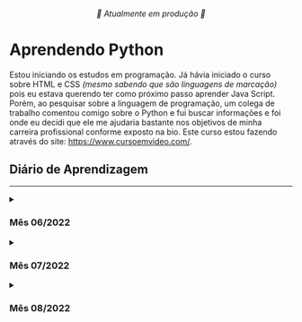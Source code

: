 <h6 align="center"> 🚧 Atualmente em produção 🚧 </h6>
<h1> Aprendendo Python </h1>

Estou iniciando os estudos em programação.
Já hávia iniciado o curso sobre HTML e CSS _(mesmo sabendo que são linguagens de marcação)_ pois eu estava querendo ter como próximo passo aprender Java Script. Porém, ao pesquisar sobre a linguagem de programação, um colega de trabalho comentou comigo sobre o Python e fui buscar informações e foi onde eu decidi que ele me ajudaria bastante nos objetivos de minha carreira profissional conforme exposto na bio.
<a> Este curso estou fazendo através do site: <https://www.cursoemvideo.com/>.</a>

<h2>Diário de Aprendizagem</h2>

---
<details>
<summary><h3>Mês 06/2022</h3></summary>
<details>   
   <summary>03/06/2022</summary>
   
* Aprendi como subir finalmente do PyCharm para o GitHub, eu havia feito sem querer inicialmente, mas agora entendi como funciona a ferramenta.
* Aprendi a estilizar um pouco melhor o GitHub para ficar mais amigável aos parceiros que quiserem colaborar comigo. _(Sejam todos bem vindos)_
</details>

<details>   
   <summary>04/06/2022</summary>

* Por não ter conseguido resolver o exercício 86 e 87 tão satisfatóriamente quanto eu gostaria, eu decidi reassistir às aulas 17 e 18 do curso em vídeo. (Assisti também alguns exercícios pois dentro dos exercícios às vezes o professor insere informações importantes.)
    * Aula 17: [link para a aula](<https://www.cursoemvideo.com/curso/python-3-mundo-3/aulas/listas-em-python/modulos/listas-parte-1/>)
    * Aula 18: [link para a aula](<https://www.cursoemvideo.com/curso/python-3-mundo-3/aulas/listas-em-python/modulos/listas-parte-2/>)
* Entendi que meu erro no exercício 86 foi de não deixar preparada a variável "matriz_numeros" já com os números zerados, devendo serem só substituídos. Pois por mais que o professor guanabara tivesse dito, eu tentei (teimosamente) inserir as informações com o método <code>.append()</code>, visto que eu não havia preenchido a variável com "0".
* Foi importante também que por falta de praticar a manipulação de string's eu havia esquecido como deixar um resultado da forma como eu quero como por exemplo o resultado ser em 5 caractéres e centralizado, usando o comando <code>:^5</code>.
</details>

<details>   
   <summary>08/06/2022</summary>

* No final de semana do dia 04/06, fiquei bastante ruim com uma gripe muito forte. Até suspeitei de COVID, mas graças a Deus o resultado foi negativo para a doença mas vamos lá, sem chorumelas!
* Na atualização de hoje é que fui cair na real que a variável <code>matriz_numeros[l][c]</code> onde <code>[l][c]</code> trata-se dos respectivos índices dos valores da variável. Depois que entendi isso ficou mais fácil, mesmo assim, precisei assistir o vídeo da resolução do exercício mais uma vez para consertar alguns erros. Identifiquei também que cada vez que faço comentários sobre cada passo, consigo absorver melhor o conhecimento do que estou fazendo.
* Estou também apendendo e mexer no aplicativo notion do site <notion.so>, muito bacana. Dá pra fazer muita coisa nele!
</details>

<details>   
   <summary>18/06/2022</summary>

* Fiquei bastante dia sem estudar e isso me deixou muito triste comigo mesmo, me mantenho empenhado em aprender, porém, a desculpa dessa vez foi a visita de meu pai que chegou de viagem e como vejo ele poucas vezes no ano, dei prioridade a ele.
* Hoje finalizei os exercícios 088 e 089. Fiquei bravo comigo mesmo pois percebi que fiz o exercício 088 mais copiando do que de fato aprendendo, sorte a minha que me exijo bastante comentando cada string o que me ajuda a absorver as informações.
* No Exercício 088: Apesar de copiar, pode reparar que fiz ao meu modo o que deu um toque de originalidade. Eu havia me esquecido do detalhe em fazer a cópia da lista que usa o serguinte termo <code>[:]</code>. Isso é muito importante na manipulação das listas. Esse termo quer dizer cópia e se assemelha bastante à manipulação de strings onde ao ter uma string qualquer com uma informação, podemos colocar que queremos do índice 3 até o índice 5 <code>[3:5]</code> ou do índice 4 até o final da string <code>[4:]</code>.
* No Exercício 089: Pode observar que fiz ao meu modo, onde gostei mais da minha solução à solução do prof. Guanabara, pois pude praticar mais a manipulação das listas e, mesmo que na lista composta dele tenha uma lista a mais, eu conseguiria inseri-la com facilidade. Só não fiz por não me parecer lógico criá-la (sei que se trata de exercício, mas achei que dessa forma pratiquei mais).
* Gostei também de relembrar a manipulação das strings, visto que tenho quase "toc" por ver tabelas desorganizadas. 
```Python
print(f'{i:<4}{a[0]:<15}{a[3]:>4.1f}')
```
</details>

<details>   
   <summary>20/06/2022</summary>

* Hoje consegui somente assistir a aula 19 do curso de Python do curso em vídeo, fiz diversas anotações das quais vou compartilhar com vocês aqui embaixo.
    * Link para a [Aula 19](https://www.cursoemvideo.com/curso/python-3-mundo-3/aulas/dicionarios-em-python/modulos/dicionarios/)


<h5>Dicionário</h5>

* Os dicionários são descritos em <code>{}</code>.

* Para adicionar novas chaves (keys) à lista com dicionários, não é necessário usar o <code>append()</code>, basta declarar o novo elemento como no exemplo:

```Python
In[]
dados = {'nome': 'Thiago', 'idade': 35}
dados['sexo'] = 'M'
print(dados)

Out[]
{'nome': 'Thiago', 'idade': 35, 'sexo': 'M'}
```

* Para remover os dados, podemos usar o parâmetro <code>del()</code>.

```Python
In[]
dados = {'nome': 'Thiago', 'idade': 35, 'sexo': 'M'}
dados del ['idade']

print(dados)

Out[]
{'nome': 'Thiago', 'sexo': 'M'}
``` 

* Outra forma de se fazer um dicionário é:

```Python
filme = {'título = Stars Wars
         'ano' = 1977
         'diretor' = 'Geroge Lucas'}
```
O elementos como ‘título’, ‘ano’ e ‘diretor’, são conhecidos no python como chaves (Key’s)

* É importante identificarmos as diferenças entre: Values, Keys e Items. Conforme demonstrações baixo:
  * <code>Values</code>, são as infomações de dentro das keys
  * As <code>Keys</code> são semelhantes aos índices em uma lista.
  * Os <code>Items</code> são todas as informações da lista como Keys e Values. São muito bem utilizadas nas estruturas de repetições.
  
* Nas estruturas de repetições, podemos misturar as 3 formas de estruturas (tuplas, listas e dicionários) podendo ser criado criado uma lista de locadoras (por exemplo) e cada índice dessa lista possuir um dicionário com Keys informando o título, o ano e o diretor.
  
Ou seja um <code>print()</code> nessa estrutura seria da seguinte maneira:

```Python
locadora = [{'titulo': 'Star Wars', 'ano': 1977, 'diretor': 'George Lucas'}, {{'titulo': 'Avangers', 'ano': 2012, 'diretor': 'Joss Whedon'}

In[]
print(locadora[0]['ano'])
print(locadora[1]['titulo'])

Out[]
1977
Avangers
```
 
* No caso de criar cópias de dicionários ou inserir um dicionário dentro de uma lista, temos que fazer da seguinte maneira:

```Python
In[]

estado = dict()  # Cria o dicionário "estado".
brasil = list()  # Cria uma lista "brasil".

for c in range(3):  # Laço de repetição para receber inputs
    estado['uf'] = str(input('Unidade Federativa: '))  # Captura informação para inserir dentro do dicionário "estado" na key 'uf'.
    estado['sigla'] = str(input('Sigla do estado: '))  # Captura informação para inserir dentro do dicionario " estado na key 'sigla'.
    brasil.append(estado.copy())  # INSERE UMA CÓPIA DO ESTADO DENTRO DA LISTA BRASIL. ANTES QUANDO INSERIAMOS UMA LISTA DENTRO DA OUTRA USÁVAMOS O FATIAMENTO DE STRING [:].
    
for e in brasil:  # Cria laço de repetição para ler dentro da lista brasil.
    for u, s in e.items():  # Cria laço de repetição para ler dentro dos dicionários que estão dentro da lista brasil (utilizo o "e" e não o estado, pois ele está subordinado (identado) ao "for" acima.)
        print(f'O campo {u} tem valor {s}')  # Imprime os resultados dos dicionários em f'string.


Terminal[]

Unidade Federativa: "MATO GROSSO"
Sigla do estado: "MT"
Unidade Federativa: "SÃO PAULO"
Sigla do estado: "SP"
Unidade Federativa: "ACRE"
Sigla do estado: "AC"

Out[]

O campo uf tem valor MATO GROSSO
O campo sigla tem valor MT
O campo uf tem valor SÃO PAULO
O campo sigla tem valor SP
O campo uf tem valor ACRE
O campo sigla tem valor AC

```
Como podemos observar no caso de listas usávamos o fatiamento de string que demosntra o total da string <code>[:]</code>. Para dicionários usa o métido próprio chamado <code>copy()</code>.

*  Aprendi também a realçar blocos de código em _markdown_, para ficar mais amigável o entendimento com vocês. Muito legal.
</details>

<details>   
   <summary>25/06/2022</summary>

* Hoje somente criei os exercícios, nem tentei executá-los pois tive um dia bastante corrido e gostaria de ao menos ter deixado isso pronto hoje. Sei que foi bastante rapido, porém, me comprometo no próximo commit ter um progresso melhor.
</details>

<details>   
   <summary>26/06/2022</summary>

* Na resolução dos exercícios de hoje, fiz com facilidade o exercício 090, porém o 091 tive dificuldades pois além do professor ensinar um novo import, eu estava tentando criar dicionários com nome e jogo para depois inserir no dicionário, como não consegui, tentei fazer como na explicação da aula 19 e fazer como lista, porém, sem sucesso.
Mas pude perceber que não é o caminho totalmente errado, pois no import do <code>operator</code>, ele tranforma o dicionário em lista, pois inicialmente o prof. Guanabara até chegou de orientar a colocar o "ranking" como dicionário e o <code>operator</code> transformou o dicionário em lista. Com isso, me despertou a curiosidade de fazer como eu estava imaginando, bater um pouco a cabeça e tentar concluir o exercício como fiz inicialmente e depois usar o método <code>sort()</code> na lista de cada jogada.
</details>

<details>   
   <summary>28/06/2022</summary>

* Hoje senti muita facilidade em ambos os exercícios:
    * Exercício 092:
    * Notei que o prof. Guanabara, utilizou um import diferente do que vinha utilizando como aconteceu nos exercícios 032 e 039 (não li sobre o import do <code>datetime</code> que ele utilizou dessa vez);
    * Notei também que fiz codei diferente dele, conforme abaixo.
```python
Prof_Guanabara[]
trabalhador = dict()
trabalhador['nome'] = str(input('Nome: '))
...

Thiago[]
trabalhador = {'nome': str(input('Nome: ')).strip().upper(),
               'idade': date.today().year - int(input('Ano de nascimento: ')),
               'ctps': int(input('Nº CTPS (0 se não tem): '))}

```
   
   * Exercício 093:
      * Fizemos um pouco diferentes, porém dessa vez, gostei mais da minha solução, visto que tive a atenção de enumerar para o usuário preencher no relatório a informação da primeira partida mostrando o número 1 e o prof. fez mostrando o índice da lista (deu mólim professor. rsrsrs. Abçs).
      * Outro detalhe que gostei mais também, foi que no último _print_, pude treinar utilizando a toda a parte do fatiamento mesclando key com chave. Foi muito legal.
</details>
</details>


<details>
  
<summary><h3>Mês 07/2022</h3></summary>
<details>
   <summary>02/07/2022</summary>

* Solucionei o exercício 094. Foi muito divertido resolver ele, apesar de quebrar um pouco a cabeça. A primeira parte que foi de escrever o programa em si, foi até facil, fazendo as validações e tudo mais.

* Na hora de imprirmir os resultados foi que quebrei um pouco mais a cabeça, foi bom que aprendi sozinho uma forma diferente da que o prof. Guanabara ensina e gostei de fazê-lo dessa forma, por isso até permaneci desse jeito.
</details>

<details>
   <summary>13/07/2022</summary>
   
* Assisti a aula 20 do mundo 3 do curso em vídeo, muito bom aprendi sobre funções sem parâmetros, com parâmetros e com listas.
    * Segue link para [Aula 20](<https://www.cursoemvideo.com/curso/python-3-mundo-3/aulas/funcoes-em-python/modulos/funcoes-parte-1/>)

* Compartilhando o aprendizado...
    * Para criar uma função basta chamar o método <code>def()</code>, simples assim e assim criar diversas *rotinas* que o programa irá te ajudar fazer.

* Função sem Parâmetros: Para chamar uma função sem parâmetros, basta chamar o método <code>def()</code>, descrever o nome da função, colocar os <code>()</code> e abaixo e aninhado (identado), programar a função a ser criada. Ex:
        
```python
IN[]

def lin():
print('-' * 30)
# O Python pede duas linhas após as funções


lin()
print('  THIAGO PINTO É BOM ')
lin()

OUT[]
------------------------------
  THIAGO PINTO É BOM 
------------------------------
```

* Função *com* Parâmetros: Para chamar uma função com parâmetros, basta chamar o método <code>def</code>, descrever o nome da função, colocar os <code>()</code> onde dentro dele estará o nome do parâmetro a ser colocado na função ex: <code>(txt)</code> e abaixo e aninhado (identado), programar a função a ser criada. Ex:
        
        
```python

IN[]


def título(txt):
    print('-' * 30)
    print(txt)
    print('-' * 30)


título('   THIAGO É MUITO BOM!    ')

OUT[]
------------------------------
   THIAGO É MUITO BOM!    
------------------------------
```

* outros exemplos de parâmetros são:
    
```python
IN[]


def soma(a, b):
    s = a + b
    print(s)


# Programa Principal
soma(4, 5)
soma(8, 9)
soma(2, 1)
soma(b=3, a=18)  # Pode-se inclusive indicar qual é cada parâmetro, inclusive sem seguir a ordem de parâmetros criada na função.

"""# soma(4)"""  # Essa função dará erro, pois a função criada, pede dois parâmetros "(a, b) e foi colocado somente 1 "4".


OUT[]

9
17
3
21
```

```python
IN[]

def soma(a, b):
    print(f'A = {a} e B = {b}')
    s = a + b
    print(f'A soma de A + B é: {s}')
    print(s)


# Programa Principal
soma(b=4, a=5)

OUT[]
A = 5 e B = 4
A soma de A + B é: 9
9
```

* Podemos também empacotar funções (coisa que várias linguagens não fazem) onde a única diferença da forma anterior é somente colocar um "*" antes do nome do parâmetro como nos exemplos abaixo.

```python
IN[]

def contador(* núm):
    print(núm)


contador(5, 6, 9)
contador(3, 2, 1)
contador(9, 8, 5, 1, 3, 8, 7)

OUT[]

(5, 6, 9)
(3, 2, 1)
(9, 8, 5, 1, 3, 8, 7)

```

```python
IN[]

def contador(* núm):
    for valor in núm:
        print(f'{valor} | ', end='')
    print('FIM!')


contador(5, 6, 9)
contador(3, 2, 1)
contador(9, 8, 5, 1, 3, 8, 7)

OUT[]
5 | 6 | 9 | FIM!
3 | 2 | 1 | FIM!
9 | 8 | 5 | 1 | 3 | 8 | 7 | FIM!
```

```python
IN[]
def contador(* núm):
    tam = len(núm)
    print(f'Recebi os valores {núm} eles tem o tamanho de {tam} números.')


contador(5, 6, 9)
contador(3, 2, 1, 0)
contador(9, 8, 5, 1, 3, 8, 7)

OUT[]
Recebi os valores (5, 6, 9) eles tem o tamanho de 3 números.
Recebi os valores (3, 2, 1, 0) eles tem o tamanho de 4 números.
Recebi os valores (9, 8, 5, 1, 3, 8, 7) eles tem o tamanho de 7 números.
```

* Função com listas: Essas funções vão ser bastante úteis, visto que nas formas anteriores, os resultados das funções saem como tuplas. Porém da forma abaixo, elas saem como lista o que pode ser interessante para criar diversas funções bem específicas. veja alguns exemplos.
    
    
```python
IN[]
def dobra(lst):
    pos = 0
    while pos < len(lst):
        lst[pos] *= 2
        pos += 1


valores = [6, 3, 9, 1, 0, 2]
dobra(valores)
print(valores)

OUT[]
[12, 6, 18, 2, 0, 4]
```

```python
IN[]

def soma(* valores):
    s = 0
    for num in valores:
        s += num
    print(f'Somando os valores{valores}, temos {s}.')


soma(5, 2)
soma(2, 9, 4)


OUT[]

Somando os valores(5, 2), temos 7.
Somando os valores(2, 9, 4), temos 15.
```

* Aproveitei o embalo e já fiz o exercício 096 que foi bastante intuitivo, pois agora tenho que me forçar a pensar na forma de criação das funções e seuas interações.
</details>

<details>
   <summary>15/07/2022</summary>

* Na resolução do exercício 97, fiz um pouco diferente do prof. Guanabara, mas a forma dele foi mais inteligente.
* No exercício 98, comecei até bem, porém, não tive os insights para terminar o exercício sozinho. Tive que olhar a solução do professor. Apesar de serem soluções que já aprendi, vejo que tenho que buscar a pensar mais como fatiar cada processo que o programa tem que fazer e observar mais qual string deve vir primeiro e suas corretas indentações. Mas no geral, sei que tive a idéia correta. Só não consegui implementar.

</details>

<details>
   <summary>23 e 25/07/2022</summary>

* Após alguns dias sem estudar e já sofrendo abstinência, no dia 23/07 decidi fazer o exercício 99 sem relembrar a aula 20, pois queria trabalhar um pouco minha memória. Como não consegui compreender a montagem inicial da solução do exercício, tive dificuldades e decidi no dia 23 mesmo ver a resposta e fazer junto com o professor. Pode observar que tentei, pois partes do script que fiz está diferente do professor pois reaproveitei o que eu já havia produzido.
* No dia 25, decidi recriar o exercício (99b) para tentar fazer sem olhar buscando fazer do meu jeito. Como comecei tarde, acabei não criando a funcionalidade sleep pois identifiquei que na versão que estou utilizando do pyhton (2022.1.3) ainda persiste a inconsistencia na biblioteca dentro da função conforme dito pelo professor. Como já tem quase um ano do vídeo criado, começo a me perguntar... Será que é uma inconsistencia mesmo?

</details>
</details>

<details>
<summary><h3>Mês 08/2022</h3></summary>

<details>
   <summary>09/08/2022</summary>

* Retornei aos estudos novamente já resolvendo o exercício 100. Porém para resolvê-lo precisei relembrar a aula 20 e daí foi fácil, foi só jogar as funções na tela e correr pro abraço.
* Aproveitei já assisti a aula 21 que ficou bem cumprida e vou tentar resumir a aula aqui amanhã no meu horário de almoço.
* Já criei também os exercícios 101 a 106 para começar a fazer também nessa semana.
</details>
</details>
